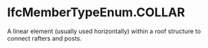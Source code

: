 IfcMemberTypeEnum.COLLAR
========================
A linear element (usually used horizontally) within a roof structure to
connect rafters and posts.


